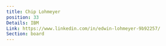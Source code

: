 ```yaml
---
title: Chip Lohmeyer
position: 33
Details: IBM
Link: https://www.linkedin.com/in/edwin-lohmeyer-9b92257/
Section: board
---
```


